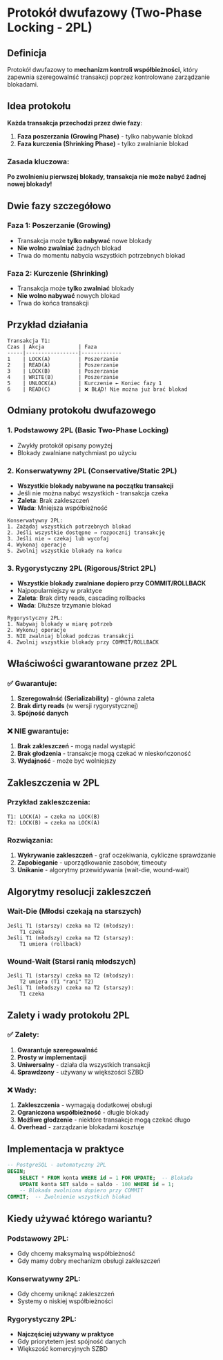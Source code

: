 # Protokół dwufazowy (Two-Phase Locking - 2PL)

## Definicja
Protokół dwufazowy to **mechanizm kontroli współbieżności**, który zapewnia szeregowalnść transakcji poprzez kontrolowane zarządzanie blokadami.

## Idea protokołu
**Każda transakcja przechodzi przez dwie fazy**:
1. **Faza poszerzania (Growing Phase)** - tylko nabywanie blokad
2. **Faza kurczenia (Shrinking Phase)** - tylko zwalnianie blokad

### Zasada kluczowa:
**Po zwolnieniu pierwszej blokady, transakcja nie może nabyć żadnej nowej blokady!**

## Dwie fazy szczegółowo

### Faza 1: Poszerzanie (Growing)
- Transakcja może **tylko nabywać** nowe blokady
- **Nie wolno zwalniać** żadnych blokad
- Trwa do momentu nabycia wszystkich potrzebnych blokad

### Faza 2: Kurczenie (Shrinking) 
- Transakcja może **tylko zwalniać** blokady
- **Nie wolno nabywać** nowych blokad
- Trwa do końca transakcji

## Przykład działania
```
Transakcja T1:
Czas | Akcja           | Faza
-----|-----------------|-------------
1    | LOCK(A)         | Poszerzanie
2    | READ(A)         | Poszerzanie  
3    | LOCK(B)         | Poszerzanie
4    | WRITE(B)        | Poszerzanie
5    | UNLOCK(A)       | Kurczenie ← Koniec fazy 1
6    | READ(C)         | ❌ BŁĄD! Nie można już brać blokad
```

## Odmiany protokołu dwufazowego

### 1. Podstawowy 2PL (Basic Two-Phase Locking)
- Zwykły protokół opisany powyżej
- Blokady zwalniane natychmiast po użyciu

### 2. Konserwatywny 2PL (Conservative/Static 2PL)
- **Wszystkie blokady nabywane na początku transakcji**
- Jeśli nie można nabyć wszystkich - transakcja czeka
- **Zaleta**: Brak zakleszczeń
- **Wada**: Mniejsza współbieżność

```
Konserwatywny 2PL:
1. Zażądaj wszystkich potrzebnych blokad
2. Jeśli wszystkie dostępne → rozpocznij transakcję
3. Jeśli nie → czekaj lub wycofaj
4. Wykonaj operacje
5. Zwolnij wszystkie blokady na końcu
```

### 3. Rygorystyczny 2PL (Rigorous/Strict 2PL)
- **Wszystkie blokady zwalniane dopiero przy COMMIT/ROLLBACK**
- Najpopularniejszy w praktyce
- **Zaleta**: Brak dirty reads, cascading rollbacks
- **Wada**: Dłuższe trzymanie blokad

```
Rygorystyczny 2PL:
1. Nabywaj blokady w miarę potrzeb
2. Wykonuj operacje  
3. NIE zwalniaj blokad podczas transakcji
4. Zwolnij wszystkie blokady przy COMMIT/ROLLBACK
```

## Właściwości gwarantowane przez 2PL

### ✅ Gwarantuje:
1. **Szeregowalnść (Serializability)** - główna zaleta
2. **Brak dirty reads** (w wersji rygorystycznej)
3. **Spójność danych**

### ❌ NIE gwarantuje:
1. **Brak zakleszczeń** - mogą nadal wystąpić
2. **Brak głodzenia** - transakcje mogą czekać w nieskończoność
3. **Wydajność** - może być wolniejszy

## Zakleszczenia w 2PL

### Przykład zakleszczenia:
```
T1: LOCK(A) → czeka na LOCK(B)
T2: LOCK(B) → czeka na LOCK(A)
```

### Rozwiązania:
1. **Wykrywanie zakleszczeń** - graf oczekiwania, cykliczne sprawdzanie
2. **Zapobieganie** - uporządkowanie zasobów, timeouty
3. **Unikanie** - algorytmy przewidywania (wait-die, wound-wait)

## Algorytmy resolucji zakleszczeń

### Wait-Die (Młodsi czekają na starszych)
```
Jeśli T1 (starszy) czeka na T2 (młodszy):
    T1 czeka
Jeśli T1 (młodszy) czeka na T2 (starszy):
    T1 umiera (rollback)
```

### Wound-Wait (Starsi ranią młodszych)
```
Jeśli T1 (starszy) czeka na T2 (młodszy):
    T2 umiera (T1 "rani" T2)
Jeśli T1 (młodszy) czeka na T2 (starszy):
    T1 czeka
```

## Zalety i wady protokołu 2PL

### ✅ Zalety:
1. **Gwarantuje szeregowalnść**
2. **Prosty w implementacji**
3. **Uniwersalny** - działa dla wszystkich transakcji
4. **Sprawdzony** - używany w większości SZBD

### ❌ Wady:
1. **Zakleszczenia** - wymagają dodatkowej obsługi
2. **Ograniczona współbieżność** - długie blokady
3. **Możliwe głodzenie** - niektóre transakcje mogą czekać długo
4. **Overhead** - zarządzanie blokadami kosztuje

## Implementacja w praktyce
```sql
-- PostgreSQL - automatyczny 2PL
BEGIN;
    SELECT * FROM konta WHERE id = 1 FOR UPDATE;  -- Blokada
    UPDATE konta SET saldo = saldo - 100 WHERE id = 1;
    -- Blokada zwolniona dopiero przy COMMIT
COMMIT;  -- Zwolnienie wszystkich blokad
```

## Kiedy używać którego wariantu?

### Podstawowy 2PL:
- Gdy chcemy maksymalną współbieżność
- Gdy mamy dobry mechanizm obsługi zakleszczeń

### Konserwatywny 2PL:
- Gdy chcemy uniknąć zakleszczeń
- Systemy o niskiej współbieżności

### Rygorystyczny 2PL:
- **Najczęściej używany w praktyce**
- Gdy priorytetem jest spójność danych
- Większość komercyjnych SZBD